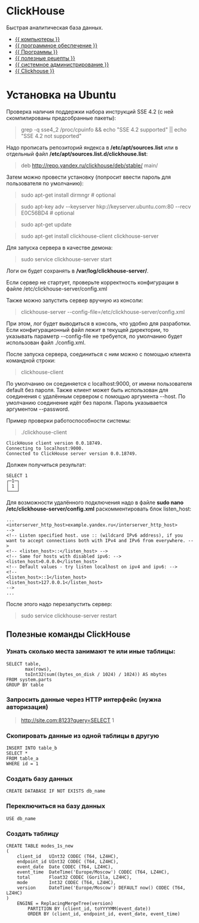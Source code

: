 # ClickHouse

Быстрая аналитическая база данных.



- [{{ компьютеры }}](../../__tags/kompytery.md)
- [{{ программное обеспечение }}](../../__tags/programmnoe_obespechenie.md)
- [{{ Программы }}](../../__tags/programmy.md)
- [{{ полезные рецепты }}](../../__tags/poleznye_retsepty.md)
- [{{ системное администрирование }}](../../__tags/sistemnoe_administrirovanie.md)
- [{{ Clickhouse }}](../../__tags/clickhouse.md)


# Установка на Ubuntu

Проверка наличия поддержки набора инструкций SSE 4.2 (с ней скомпилированы
предсобранные пакеты):

> grep -q sse4_2 /proc/cpuinfo && echo "SSE 4.2 supported" || echo "SSE 4.2 not supported"

Надо прописать репозиторий яндекса в **/etc/apt/sources.list** или в отдельный
файл **/etc/apt/sources.list.d/clickhouse.list**:

> deb http://repo.yandex.ru/clickhouse/deb/stable/ main/

Затем можно провести установку (попросит ввести пароль для пользователя по
умолчанию):

> sudo apt-get install dirmngr # optional

> sudo apt-key adv --keyserver hkp://keyserver.ubuntu.com:80 --recv E0C56BD4 # optional

> sudo apt-get update

> sudo apt-get install clickhouse-client clickhouse-server

Для запуска сервера в качестве демона:

> sudo service clickhouse-server start

Логи он будет сохранять в **/var/log/clickhouse-server/**.

Если сервер не стартует, проверьте корректность конфигурации в файле
/etc/clickhouse-server/config.xml

Также можно запустить сервер вручную из консоли:

> clickhouse-server --config-file=/etc/clickhouse-server/config.xml

При этом, лог будет выводиться в консоль, что удобно для разработки. Если
конфигурационный файл лежит в текущей директории, то указывать параметр
--config-file не требуется, по умолчанию будет использован файл ./config.xml.

После запуска сервера, соединиться с ним можно с помощью клиента командной
строки:

> clickhouse-client

По умолчанию он соединяется с localhost:9000, от имени пользователя default без
пароля. Также клиент может быть использован для соединения с удалённым сервером
с помощью аргумента --host. По умолчанию соединение идёт без пароля. Пароль
указывается аргументом --password.

Пример проверки работоспособности системы:

> ./clickhouse-client

```
ClickHouse client version 0.0.18749.
Connecting to localhost:9000.
Connected to ClickHouse server version 0.0.18749.
```

Должен получиться результат:

```
SELECT 1
┌─1─┐
│ 1 │
└───┘
```

Для возможности удалённого подключения надо в файле **sudo nano
/etc/clickhouse-server/config.xml** раскомментировать блок listen_host:

```
...
<interserver_http_host>example.yandex.ru</interserver_http_host>
-->
<!-- Listen specified host. use :: (wildcard IPv6 address), if you want to accept connections both with IPv4 and IPv6 from everywhere. -->
<!-- <listen_host>::</listen_host> -->
<!-- Same for hosts with disabled ipv6: -->
<listen_host>0.0.0.0</listen_host>
<!-- Default values - try listen localhost on ipv4 and ipv6: -->
<!--
<listen_host>::1</listen_host>
<listen_host>127.0.0.1</listen_host>
-->
...
```

После этого надо перезапустить сервер:

> sudo service clickhouse-server restart

## Полезные команды ClickHouse

### Узнать сколько места занимают те или иные таблицы:

```clickhouse
SELECT table,
       max(rows),
       toInt32(sum((bytes_on_disk / 1024) / 1024)) AS mbytes
FROM system.parts
GROUP BY table
```

### Запросить данные через HTTP интерфейс (нужна авторизация)

> http://site.com:8123?query=SELECT 1

### Скопировать данные из одной таблицы в другую

```clickhouse
INSERT INTO table_b
SELECT *
FROM table_a
WHERE id = 1
```

### Создать базу данных

```clickhouse
CREATE DATABASE IF NOT EXISTS db_name
```

### Переключиться на базу данных

```clickhouse
USE db_name
```

### Создать таблицу

```clickhouse
CREATE TABLE modes_1s_new
(
    client_id   UInt32 CODEC (T64, LZ4HC),
    endpoint_id UInt32 CODEC (T64, LZ4HC),
    event_date  Date CODEC (T64, LZ4HC),
    event_time  DateTime('Europe/Moscow') CODEC (T64, LZ4HC),
    total       Float32 CODEC (Gorilla, LZ4HC),
    mode        Int32 CODEC (T64, LZ4HC),
    version     DateTime('Europe/Moscow') DEFAULT now() CODEC (T64, LZ4HC)
)
    ENGINE = ReplacingMergeTree(version)
        PARTITION BY (client_id, toYYYYMM(event_date))
        ORDER BY (client_id, endpoint_id, event_date, event_time)
```
